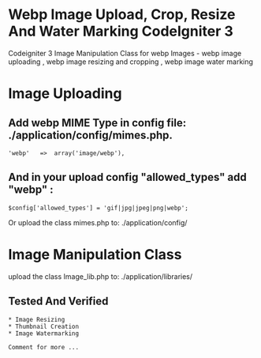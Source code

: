 # Webp Image Upload, Crop, Resize And Water Marking CodeIgniter 3
Codeigniter 3 Image Manipulation Class for webp Images - webp image uploading , webp image resizing and cropping , webp image water marking

# Image Uploading

 ## Add webp MIME Type in config file: ./application/config/mimes.php. 
    'webp'   =>  array('image/webp'), 
 
 ## And in your upload config "allowed_types" add "webp" :
    $config['allowed_types'] = 'gif|jpg|jpeg|png|webp';
   
   Or upload the class mimes.php  to:  ./application/config/
   
 # Image Manipulation Class
   upload the class Image_lib.php  to:  ./application/libraries/
   
   Tested And Verified 
   -------------------
   
    * Image Resizing
    * Thumbnail Creation
    * Image Watermarking 
    
    Comment for more ...
